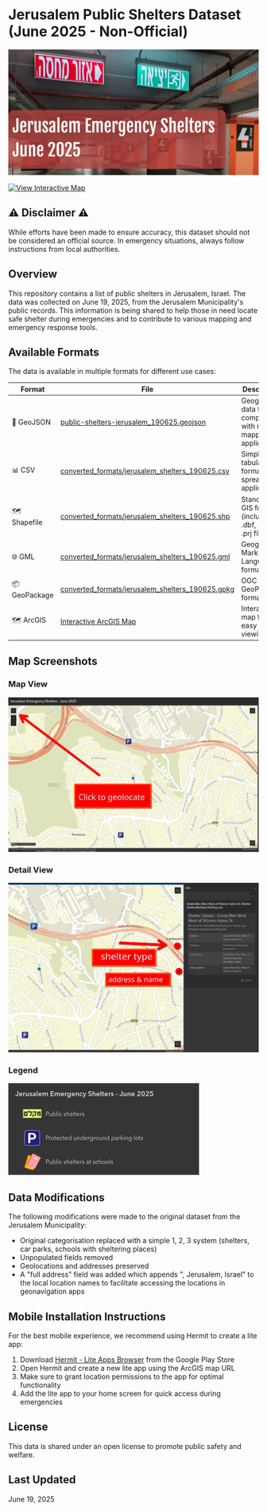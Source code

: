 # Jerusalem Public Shelters Dataset (June 2025 - Non-Official)

![alt text](images/cover.png)

[![View Interactive Map](https://img.shields.io/badge/View-Interactive%20Map-blue?style=for-the-badge&logo=arcgis)](https://www.arcgis.com/apps/instant/sidebar/index.html?appid=6771ca80d88d4f58bde24226cb61f52a)

## ⚠️ Disclaimer ⚠️
While efforts have been made to ensure accuracy, this dataset should not be considered an official source. In emergency situations, always follow instructions from local authorities.

## Overview
This repository contains a list of public shelters in Jerusalem, Israel. The data was collected on June 19, 2025, from the Jerusalem Municipality's public records. This information is being shared to help those in need locate safe shelter during emergencies and to contribute to various mapping and emergency response tools.

## Available Formats

The data is available in multiple formats for different use cases:

| Format | File | Description |
|--------|------|-------------|
| 📍 GeoJSON | [public-shelters-jerusalem_190625.geojson](/public-shelters-jerusalem_190625.geojson) | Geographic data format compatible with most mapping applications |
| 📊 CSV | [converted_formats/jerusalem_shelters_190625.csv](/converted_formats/jerusalem_shelters_190625.csv) | Simple tabular format for spreadsheet applications |
| 🗺️ Shapefile | [converted_formats/jerusalem_shelters_190625.shp](/converted_formats/jerusalem_shelters_190625.shp) | Standard GIS format (includes .dbf, .shx, .prj files) |
| 🌐 GML | [converted_formats/jerusalem_shelters_190625.gml](/converted_formats/jerusalem_shelters_190625.gml) | Geography Markup Language format |
| 📦 GeoPackage | [converted_formats/jerusalem_shelters_190625.gpkg](/converted_formats/jerusalem_shelters_190625.gpkg) | OGC GeoPackage format |
| 🗺️ ArcGIS | [Interactive ArcGIS Map](https://www.arcgis.com/apps/instant/sidebar/index.html?appid=6771ca80d88d4f58bde24226cb61f52a) | Interactive map for easy online viewing |

## Map Screenshots

### Map View
![Map View](/screenshots/1.png)

### Detail View
![Detail View](/screenshots/2.png)

### Legend
![Legend](/screenshots/legend.png)

## Data Modifications

The following modifications were made to the original dataset from the Jerusalem Municipality:

- Original categorisation replaced with a simple 1, 2, 3 system (shelters, car parks, schools with sheltering places)
- Unpopulated fields removed  
- Geolocations and addresses preserved  
- A "full address" field was added which appends ", Jerusalem, Israel" to the local location names to facilitate accessing the locations in geonavigation apps



## Mobile Installation Instructions

For the best mobile experience, we recommend using Hermit to create a lite app:

1. Download [Hermit - Lite Apps Browser](https://play.google.com/store/apps/details?id=com.chimbori.hermitcrab&hl=en) from the Google Play Store
2. Open Hermit and create a new lite app using the ArcGIS map URL
3. Make sure to grant location permissions to the app for optimal functionality
4. Add the lite app to your home screen for quick access during emergencies

## License
This data is shared under an open license to promote public safety and welfare.

## Last Updated
June 19, 2025
